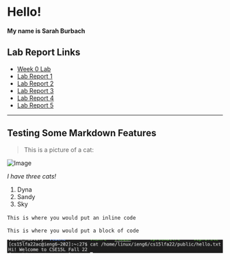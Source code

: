 # Hello!

**My name is Sarah Burbach**

## Lab Report Links
* [Week 0 Lab](https://smburbach.github.io/cse15l-lab-reports/lab-report-1-week-0.html)
* [Lab Report 1](https://smburbach.github.io/cse15l-lab-reports/lab-reports/lab-report-1)
* [Lab Report 2](https://smburbach.github.io/cse15l-lab-reports/lab-reports/lab-report-2)
* [Lab Report 3](https://smburbach.github.io/cse15l-lab-reports/lab-reports/lab-report-3)
* [Lab Report 4](https://smburbach.github.io/cse15l-lab-reports/lab-reports/lab-report-4)
* [Lab Report 5](https://smburbach.github.io/cse15l-lab-reports/lab-reports/lab-report-5)

---
## Testing Some Markdown Features
> This is a picture of a cat: 

![Image](https://user-images.githubusercontent.com/106550373/192122225-2c6964ed-c3b0-4bbc-ab70-0e0f32609275.jpeg)

*I have three cats!*
1. Dyna
2. Sandy
3. Sky


`This is where you would put an inline code`

```
This is where you would put a block of code
```
![Image Test](/lab-reports/lab-report-images/cat-image.png)
